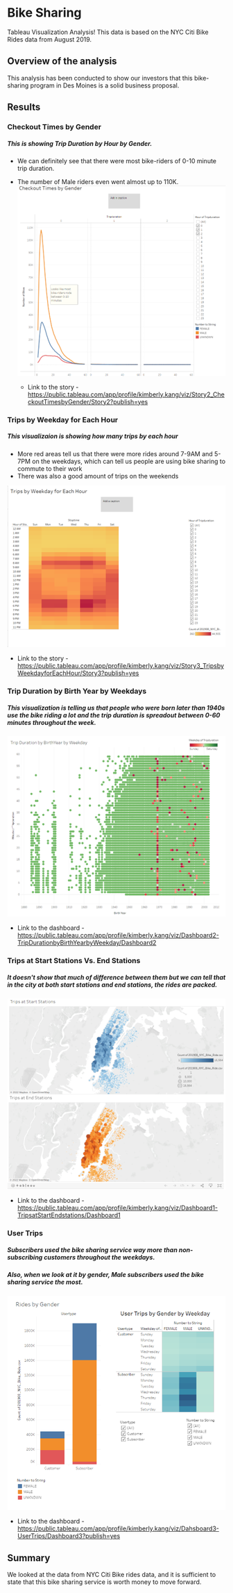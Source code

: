 # Bike Sharing
Tableau Visualization Analysis! This data is based on the NYC Citi Bike Rides data from August 2019. 

## Overview of the analysis
This analysis has been conducted to show our investors that this bike-sharing program in Des Moines is a solid business proposal. 

## Results

### Checkout Times by Gender
##### This is showing Trip Duration by Hour by Gender.
- We can definitely see that there were most bike-riders of 0-10 minute trip duration. 
- The number of Male riders even went almost up to 110K. 
![story_2](story_2.png)

  - Link to the story - https://public.tableau.com/app/profile/kimberly.kang/viz/Story2_CheckoutTimesbyGender/Story2?publish=yes

### Trips by Weekday for Each Hour
##### This visualizaion is showing how many trips by each hour 
- More red areas tell us that there were more rides around 7-9AM and 5-7PM on the weekdays, 
   which can tell us people are using bike sharing to commute to their work
- There was also a good amount of trips on the weekends 

![story_3](story_3.png)

  - Link to the story - https://public.tableau.com/app/profile/kimberly.kang/viz/Story3_TripsbyWeekdayforEachHour/Story3?publish=yes

### Trip Duration by Birth Year by Weekdays
##### This visualization is telling us that people who were born later than 1940s use the bike riding a lot and the trip duration is spreadout between 0-60 minutes throughout the week.

![tripduration_by_birthyear_by_weekday](tripduration_by_birthyear_by_weekday.png)

  - Link to the dashboard - https://public.tableau.com/app/profile/kimberly.kang/viz/Dashboard2-TripDurationbyBirthYearbyWeekday/Dashboard2

### Trips at Start Stations Vs. End Stations
##### It doesn't show that much of difference between them but we can tell that in the city at both start stations and end stations, the rides are packed.

![startandendstations](startandendstations.png)

  - Link to the dashboard - https://public.tableau.com/app/profile/kimberly.kang/viz/Dashboard1-TripsatStartEndstations/Dashboard1
  
### User Trips
##### Subscribers used the bike sharing service way more than non-subscribing customers throughout the weekdays. 
##### Also, when we look at it by gender, Male subscribers used the bike sharing service the most.

![UserTrips](UserTrips.png)

- Link to the dashboard - https://public.tableau.com/app/profile/kimberly.kang/viz/Dahsboard3-UserTrips/Dashboard3?publish=yes

## Summary

We looked at the data from NYC Citi Bike rides data, and it is sufficient to state that this bike sharing service is worth money to move forward.
